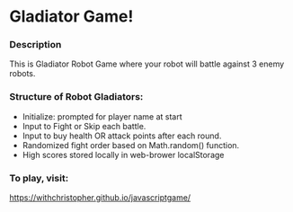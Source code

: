 # Gladiator Game!

### Description
This is Gladiator Robot Game where your robot will battle against 3 enemy robots.

### Structure of Robot Gladiators:

- Initialize: prompted for player name at start
- Input to Fight or Skip each battle.
- Input to buy health OR attack points after each round.
- Randomized fight order based on Math.random() function.
- High scores stored locally in web-brower localStorage

### To play, visit:

https://withchristopher.github.io/javascriptgame/
